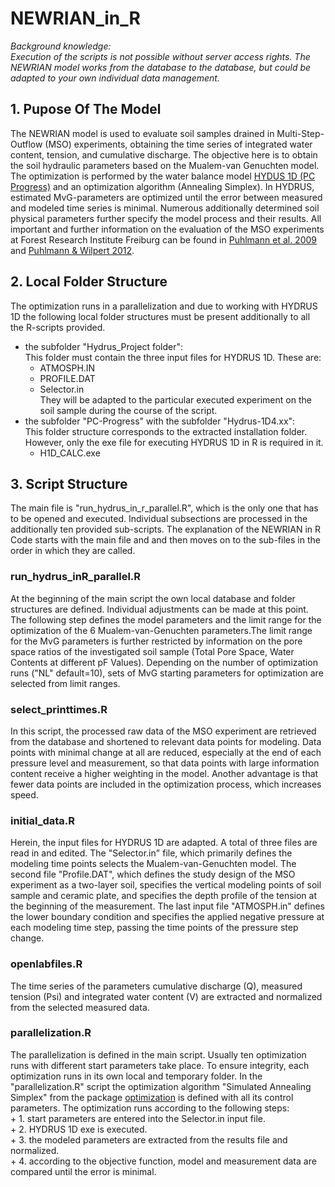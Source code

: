 # NEWRIAN_in_R

_Background knowledge:  
Execution of the scripts is not possible without server access rights. The NEWRIAN model works from the database to the database, but could be adapted to your own individual data management._  

## 1. Pupose Of The Model  
The NEWRIAN model is used to evaluate soil samples drained in Multi-Step-Outflow (MSO) experiments, obtaining the time series of integrated water content, tension, and cumulative discharge. The objective here is to obtain the soil hydraulic parameters based on the Mualem-van Genuchten model. 
The optimization is performed by the water balance model [HYDUS 1D (PC Progress)](https://www.pc-progress.com/en/Default.aspx?H1d-downloads) and an optimization algorithm (Annealing Simplex). In HYDRUS, estimated MvG-parameters are optimized until the error between measured and modeled time series is minimal. Numerous additionally determined soil physical parameters further specify the model process and their results. All important and further information on the evaluation of the MSO experiments at Forest Research Institute Freiburg can be found in [Puhlmann et al. 2009](https://doi.org/10.1111/j.1365-2389.2009.01169.x) and [Puhlmann & Wilpert 2012](https://doi.org/10.1002/jpln.201100139).  

## 2. Local Folder Structure
The optimization runs in a parallelization and due to working with HYDRUS 1D the following local folder structures must be present additionally to all the R-scripts provided.  
* the subfolder "Hydrus_Project folder":  
This folder must contain the three input files for HYDRUS 1D. These are:
    + ATMOSPH.IN
    + PROFILE.DAT
    + Selector.in  
They will be adapted to the particular executed experiment on the soil sample during the course of the script.  
* the subfolder "PC-Progress" with the subfolder "Hydrus-1D4.xx":  
This folder structure corresponds to the extracted installation folder. However, only the exe file for executing HYDRUS 1D in R is required in it. 
    + H1D_CALC.exe

## 3. Script Structure  
The main file is "run_hydrus_in_r_parallel.R", which is the only one that has to be opened and executed. Individual subsections are processed in the additionally ten provided sub-scripts. The explanation of the NEWRIAN in R Code starts with the main file and and then moves on to the sub-files in the order in which they are called.   
### run_hydrus_inR_parallel.R
At the beginning of the main script the own local database and folder structures are defined. Individual adjustments can be made at this point. The following step defines the model parameters and the limit range for the optimization of the 6 Mualem-van-Genuchten parameters.The limit range for the MvG parameters is further restricted by information on the pore space ratios of the investigated soil sample (Total Pore Space, Water Contents at different pF Values). Depending on the number of optimization runs ("NL" default=10), sets of MvG starting parameters for optimization are selected from limit ranges.  

### select_printtimes.R
In this script, the processed raw data of the MSO experiment are retrieved from the database and shortened to relevant data points for modeling. Data points with minimal change at all are reduced, especially at the end of each pressure level and measurement, so that data points with large information content receive a higher weighting in the model. Another advantage is that fewer data points are included in the optimization process, which increases speed.

### initial_data.R  
Herein, the input files for HYDRUS 1D are adapted. A total of three files are read in and edited. The "Selector.in" file, which primarily defines the modeling time points selects the Mualem-van-Genuchten model.   The second file "Profile.DAT", which defines the study design of the MSO experiment as a two-layer soil, specifies the vertical modeling points of soil sample and ceramic plate, and specifies the depth profile of the tension at the beginning of the measurement.  The last input file "ATMOSPH.in" defines the lower boundary condition and specifies the applied negative pressure at each modeling time step, passing the time points of the pressure step change.

### openlabfiles.R
The time series of the parameters cumulative discharge (Q), measured tension (Psi) and integrated water content (V) are extracted and normalized from the selected measured data.   

### parallelization.R
The parallelization is defined in the main script. Usually ten optimization runs with different start parameters take place. To ensure integrity, each optimization runs in its own local and temporary folder. In the "parallelization.R" script the optimization algorithm "Simulated Annealing Simplex" from the package [optimization](https://cran.r-project.org/web/packages/optimization/vignettes/vignette_master.pdf) is defined with all its control parameters. 
The optimization runs according to the following steps:  
    + 1. start parameters are entered into the Selector.in input file.  
    + 2. HYDRUS 1D exe is executed.  
    + 3. the modeled parameters are extracted from the results file and normalized.  
    + 4. according to the objective function, model and measurement data are compared until the error is minimal.  

